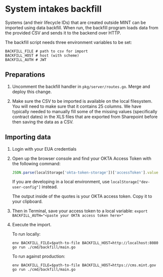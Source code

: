 # System intakes backfill

Systems (and their lifecycle IDs) that are created outside MINT can be imported
using data backfill. When run, the backfill program loads data from the
provided CSV and sends it to the backend over HTTP.

The backfill script needs three environment variables to be set:

```text
BACKFILL_FILE # path to csv for import
BACKFILL_HOST # host (with scheme)
BACKFILL_AUTH # JWT
```

## Preparations

1. Uncomment the backfill handler in `pkg/server/routes.go`. Merge and
   deploy this change.

2. Make sure the CSV to be imported is available on the local filesystem.
   You will need to make sure that it contains 25 columns. We have typically
   needed to manually fill some of the missing values (specifically contract
   dates) in the XLS files that are exported from Sharepoint before then saving
   the data as a CSV.

## Importing data

1. Login with your EUA credentials

2. Open up the browser console and find your OKTA Access Token with the
   following command:

   ```javascript
   JSON.parse(localStorage['okta-token-storage'])['accessToken'].value;
   ```

   If you are developing in a local environment, use
   `localStorage["dev-user-config"]` instead.

   The output inside of the quotes is your OKTA access token. Copy it to your
   clipboard.

3. Then in Terminal, save your access token to a local variable:
   `export BACKFILL_AUTH="<paste your OKTA access token here>"`

4. Execute the import.

   To run locally:

   ```console
   env BACKFILL_FILE=$path-to-file BACKFILL_HOST=http://localhost:8080 go run ./cmd/backfill/main.go
   ```

   To run against production:

   ```console
   env BACKFILL_FILE=$path-to-file BACKFILL_HOST=https://cms.mint.gov go run ./cmd/backfill/main.go
   ```
